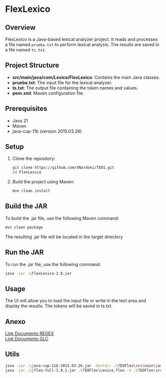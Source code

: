 # FlexLexico

## Overview

FlexLexico is a Java-based lexical analyzer project. It reads and processes a file named `prueba.txt` to perform lexical analysis. The results are saved in a file named `ts.txt`.

## Project Structure

- **src/main/java/com/Lexico/FlexLexico**: Contains the main Java classes.
- **prueba.txt**: The input file for the lexical analyzer.
- **ts.txt**: The output file containing the token names and values.
- **pom.xml**: Maven configuration file.

## Prerequisites

- Java 21
- Maven
- java-cup-11b (version 2015.03.26)

## Setup

1. Clone the repository:

   ```sh
   git clone https://github.com/VNardoni/TEO1.git
   cd FlexLexico
   ```

2. Build the project using Maven:
   ```sh
   mvn clean install
   ```

## Build the JAR

To build the .jar file, use the following Maven command:

```sh
mvn clean package
```

The resulting .jar file will be located in the target directory

## Run the JAR

To run the .jar file, use the following command:

```sh
java -jar .\FlexLexico-2.0.jar
```

## Usage

The UI will allow you to load the input file or write in the text area and display the results. The tokens will be saved in ts.txt.

## Anexo

[Link Documento REGEX](https://docs.google.com/document/d/1_P1gy3LVajhrFVl_u1IOgZa34uSg5c2fvrE33nPvs7E/edit?usp=sharing)  
[Link Documento GLC](https://docs.google.com/document/d/1ycB5KUmSl6u1RavsXuVSEvb_l2KPiQhOIwfzFiT8jUQ/edit?usp=sharing)

## Utils

```sh
java -jar .\java-cup-11b-2015.03.26.jar -destdir .\TEOFlex\src\main\java\com\Lexico\FlexLexico\ .\TEOFlex\Sintactico.cup
java -jar .\jflex-full-1.9.1.jar .\TEOFlex\Lexico.flex -d .\TEOFlex\src\main\java\com\Lexico\FlexLexico\
```
